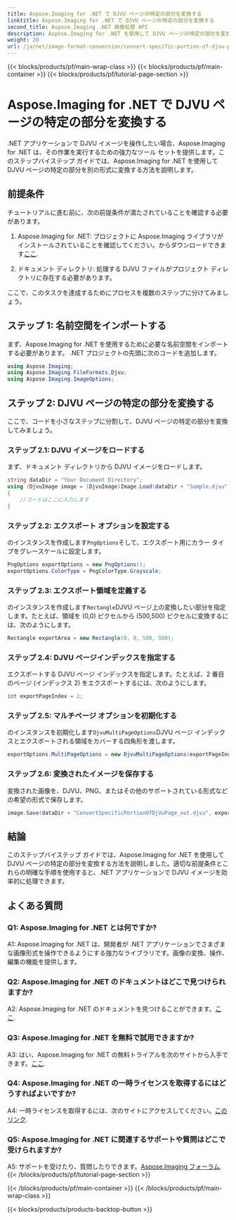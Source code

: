```yaml
---
title: Aspose.Imaging for .NET で DJVU ページの特定の部分を変換する
linktitle: Aspose.Imaging for .NET で DJVU ページの特定の部分を変換する
second_title: Aspose.Imaging .NET 画像処理 API
description: Aspose.Imaging for .NET を使用して DJVU ページの特定の部分を変換する方法を学びます。ステップバイステップのガイドに従ってください。
weight: 20
url: /ja/net/image-format-conversion/convert-specific-portion-of-djvu-page/
---
```


{{< blocks/products/pf/main-wrap-class >}}
{{< blocks/products/pf/main-container >}}
{{< blocks/products/pf/tutorial-page-section >}}

# Aspose.Imaging for .NET で DJVU ページの特定の部分を変換する

.NET アプリケーションで DJVU イメージを操作したい場合、Aspose.Imaging for .NET は、その作業を実行するための強力なツール セットを提供します。このステップバイステップ ガイドでは、Aspose.Imaging for .NET を使用して DJVU ページの特定の部分を別の形式に変換する方法を説明します。

## 前提条件

チュートリアルに進む前に、次の前提条件が満たされていることを確認する必要があります。

1.  Aspose.Imaging for .NET: プロジェクトに Aspose.Imaging ライブラリがインストールされていることを確認してください。からダウンロードできます[ここ](https://releases.aspose.com/imaging/net/).

2. ドキュメント ディレクトリ: 処理する DJVU ファイルがプロジェクト ディレクトリに存在する必要があります。

ここで、このタスクを達成するためにプロセスを複数のステップに分けてみましょう。

## ステップ 1: 名前空間をインポートする

まず、Aspose.Imaging for .NET を使用するために必要な名前空間をインポートする必要があります。 .NET プロジェクトの先頭に次のコードを追加します。

```csharp
using Aspose.Imaging;
using Aspose.Imaging.FileFormats.Djvu;
using Aspose.Imaging.ImageOptions;
```

## ステップ 2: DJVU ページの特定の部分を変換する

ここで、コードを小さなステップに分割して、DJVU ページの特定の部分を変換してみましょう。

### ステップ 2.1: DJVU イメージをロードする

まず、ドキュメント ディレクトリから DJVU イメージをロードします。

```csharp
string dataDir = "Your Document Directory";
using (DjvuImage image = (DjvuImage)Image.Load(dataDir + "Sample.djvu"))
{
    //コードはここに入力します
}
```

### ステップ 2.2: エクスポート オプションを設定する

のインスタンスを作成します`PngOptions`そして、エクスポート用にカラー タイプをグレースケールに設定します。

```csharp
PngOptions exportOptions = new PngOptions();
exportOptions.ColorType = PngColorType.Grayscale;
```

### ステップ 2.3: エクスポート領域を定義する

のインスタンスを作成します`Rectangle`DJVU ページ上の変換したい部分を指定します。たとえば、領域を (0,0) ピクセルから (500,500) ピクセルに変換するには、次のようにします。

```csharp
Rectangle exportArea = new Rectangle(0, 0, 500, 500);
```

### ステップ 2.4: DJVU ページインデックスを指定する

エクスポートする DJVU ページ インデックスを指定します。たとえば、2 番目のページ (インデックス 2) をエクスポートするには、次のようにします。

```csharp
int exportPageIndex = 2;
```

### ステップ 2.5: マルチページ オプションを初期化する

のインスタンスを初期化します`DjvuMultiPageOptions`DJVU ページ インデックスとエクスポートされる領域をカバーする四角形を渡します。

```csharp
exportOptions.MultiPageOptions = new DjvuMultiPageOptions(exportPageIndex, exportArea);
```

### ステップ 2.6: 変換されたイメージを保存する

変換された画像を、DJVU、PNG、またはその他のサポートされている形式などの希望の形式で保存します。

```csharp
image.Save(dataDir + "ConvertSpecificPortionOfDjVuPage_out.djvu", exportOptions);
```

## 結論

このステップバイステップ ガイドでは、Aspose.Imaging for .NET を使用して DJVU ページの特定の部分を変換する方法を説明しました。適切な前提条件とこれらの明確な手順を使用すると、.NET アプリケーションで DJVU イメージを効率的に処理できます。

## よくある質問

### Q1: Aspose.Imaging for .NET とは何ですか?

A1: Aspose.Imaging for .NET は、開発者が .NET アプリケーションでさまざまな画像形式を操作できるようにする強力なライブラリです。画像の変換、操作、編集の機能を提供します。

### Q2: Aspose.Imaging for .NET のドキュメントはどこで見つけられますか?

 A2: Aspose.Imaging for .NET のドキュメントを見つけることができます。[ここ](https://reference.aspose.com/imaging/net/).

### Q3: Aspose.Imaging for .NET を無料で試用できますか?

 A3: はい、Aspose.Imaging for .NET の無料トライアルを次のサイトから入手できます。[ここ](https://releases.aspose.com/).

### Q4: Aspose.Imaging for .NET の一時ライセンスを取得するにはどうすればよいですか?

 A4: 一時ライセンスを取得するには、次のサイトにアクセスしてください。[このリンク](https://purchase.aspose.com/temporary-license/).

### Q5: Aspose.Imaging for .NET に関連するサポートや質問はどこで受けられますか?

 A5: サポートを受けたり、質問したりできます。[Aspose.Imaging フォーラム](https://forum.aspose.com/).
{{< /blocks/products/pf/tutorial-page-section >}}

{{< /blocks/products/pf/main-container >}}
{{< /blocks/products/pf/main-wrap-class >}}

{{< blocks/products/products-backtop-button >}}
